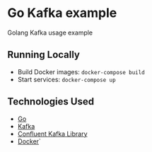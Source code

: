 # Go Kafka example
Golang Kafka usage example

## Running Locally
- Build Docker images: `docker-compose build`
- Start services: `docker-compose up`

## Technologies Used
- [Go](https://go.dev/)
- [Kafka](https://kafka.apache.org/)
- [Confluent Kafka Library](https://github.com/confluentinc/confluent-kafka-go/)
- [Docker](https://www.docker.com/)`
